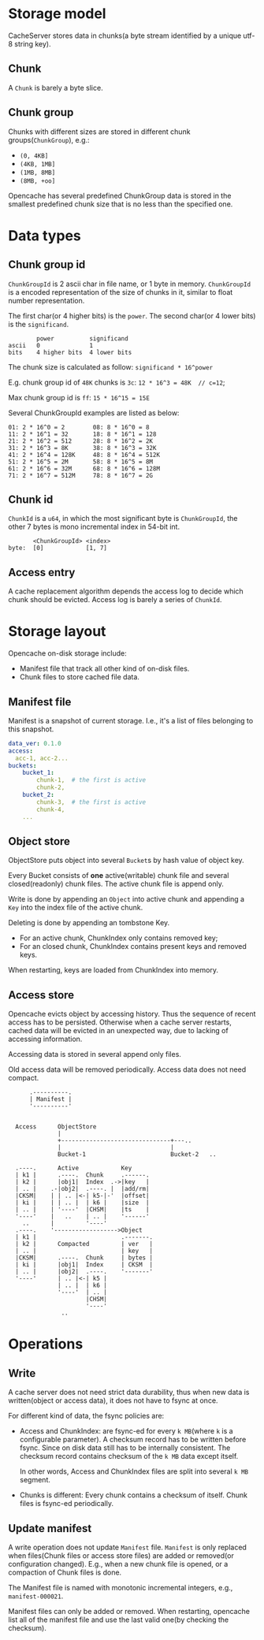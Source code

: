 # Storage model

CacheServer stores data in chunks(a byte stream identified by a unique utf-8 string key).

## Chunk

A `Chunk` is barely a byte slice.

## Chunk group

Chunks with different sizes are stored in different chunk groups(`ChunkGroup`), e.g.:
- `(0, 4KB]`
- `(4KB, 1MB]`
- `(1MB, 8MB]`
- `(8MB, +oo]`

Opencache has several predefined ChunkGroup data is stored in the smallest
predefined chunk size that is no less than the specified one.


# Data types

## Chunk group id

`ChunkGroupId` is 2 ascii char in file name, or 1 byte in memory.
`ChunkGroupId` is a encoded representation of the size of chunks in it, similar
to float number representation.

The first char(or 4 higher bits) is the `power`.
The second char(or 4 lower bits) is the `significand`.

```
        power          significand
ascii   0              1
bits    4 higher bits  4 lower bits
```

The chunk size is calculated as follow: `significand * 16^power`

E.g. chunk group id of `48K` chunks is `3c`: `12 * 16^3 = 48K  // c=12`;

Max chunk group id is `ff`: `15 * 16^15 = 15E`

Several ChunkGroupId examples are listed as below:

```
01: 2 * 16^0 = 2        08: 8 * 16^0 = 8
11: 2 * 16^1 = 32       18: 8 * 16^1 = 128
21: 2 * 16^2 = 512      28: 8 * 16^2 = 2K
31: 2 * 16^3 = 8K       38: 8 * 16^3 = 32K
41: 2 * 16^4 = 128K     48: 8 * 16^4 = 512K
51: 2 * 16^5 = 2M       58: 8 * 16^5 = 8M
61: 2 * 16^6 = 32M      68: 8 * 16^6 = 128M
71: 2 * 16^7 = 512M     78: 8 * 16^7 = 2G
```

## Chunk id

`ChunkId` is a `u64`,
in which the most significant byte is `ChunkGroupId`,
the other 7 bytes is mono incremental index in 54-bit int.

```
       <ChunkGroupId> <index>
byte:  [0]            [1, 7]
```


## Access entry

A cache replacement algorithm depends the access log to decide which
chunk should be evicted.
Access log is barely a series of `ChunkId`.


# Storage layout

Opencache on-disk storage include:
- Manifest file that track all other kind of on-disk files.
- Chunk files to store cached file data.


## Manifest file

Manifest is a snapshot of current storage.
I.e., it's a list of files belonging to this snapshot.

```yaml
data_ver: 0.1.0
access:
  acc-1, acc-2...
buckets:
    bucket_1:
        chunk-1,  # the first is active
        chunk-2, 
    bucket_2:
        chunk-3,  # the first is active
        chunk-4, 
    ...
```

## Object store

ObjectStore puts object into several `Bucket`s by hash value of object key.

Every Bucket consists of **one** active(writable) chunk file and several
closed(readonly) chunk files. The active chunk file is append only.

Write is done by appending an `Object` into active chunk and appending a `Key`
into the index file of the active chunk.

Deleting is done by appending an tombstone Key.

- For an active chunk, ChunkIndex only contains removed key;
- For an closed chunk, ChunkIndex contains present keys and removed keys.

When restarting, keys are loaded from ChunkIndex into memory.


## Access store

Opencache evicts object by accessing history.
Thus the sequence of recent access has to be persisted.
Otherwise when a cache server restarts, cached data will be evicted
in an unexpected way, due to lacking of accessing information.

Accessing data is stored in several append only files.

Old access data will be removed periodically.
Access data does not need compact.


```bob
      .----------.
      | Manifest |
      '----------'


  Access      ObjectStore
              |
              +-------------------------------+---..
              |                               |
              Bucket-1                        Bucket-2   ..

  .----.      Active            Key
  | k1 |      .----.  Chunk     .------.
  | k2 |      |obj1|  Index  .->|key   |
  | .. |    .-|obj2|  .----. |  |add/rm|
  |CKSM|    | | .. |<-| k5-|-'  |offset|
  | ki |    | | .. |  | k6 |    |size  |
  | .. |    | '----'  |CHSM|    |ts    |
  '----'    |   ..    | .. |    '------'
    ..      |         '----'    
  .----.    '------------------>Object   
  | k1 |                        .-------.
  | k2 |      Compacted         | ver   |
  | .. |                        | key   |
  |CKSM|      .----.  Chunk     | bytes |
  | ki |      |obj1|  Index     | CKSM  |           
  | .. |      |obj2|  .----.    '-------'           
  '----'      | .. |<-| k5 |
              | .. |  | k6 |
              '----'  | .. |
                      |CHSM|
                      '----'
               ..      

```


# Operations

## Write

A cache server does not need strict data durability, thus when new data is
written(object or access data), it does not have to fsync at once.

For different kind of data, the fsync policies are:

- Access and ChunkIndex: are fsync-ed for every `k MB`(where `k` is a configurable parameter). A checksum
  record has to be written before fsync. Since on disk data still has to be
  internally consistent.  The checksum record contains checksum of the `k MB`
  data except itself.

  In other words, Access and ChunkIndex files are split into several `k MB` segment.

- Chunks is different: Every chunk contains a checksum of itself.
    Chunk files is fsync-ed periodically.


## Update manifest

A write operation does not update `Manifest` file.
`Manifest` is only replaced when files(Chunk files or access store files)
are added or removed(or configuration changed).
E.g., when a new chunk file is opened, or a compaction of Chunk files is done.

The Manifest file is named with monotonic incremental integers, e.g.,
`manifest-000021`.

Manifest files can only be added or removed.
When restarting, opencache list all of the manifest file and use the last valid one(by checking the
checksum).

